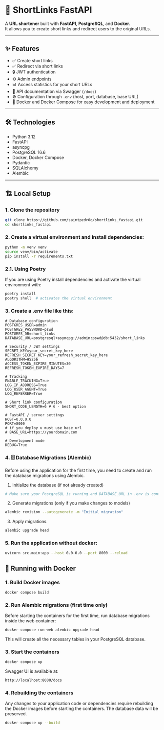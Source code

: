 # 🚀 ShortLinks FastAPI

A **URL shortener** built with **FastAPI**, **PostgreSQL**, and **Docker**.  
It allows you to create short links and redirect users to the original URLs.

---

## ✨ Features

- ✅ Create short links  
- ✅ Redirect via short links  
- 🔒 JWT authentication  
- ⚙️ Admin endpoints  
- 📊 Access statistics for your short URLs  
- 📄 API documentation via Swagger (`/docs`)  
- ⚙️ Configuration through `.env` (host, port, database, base URL)  
- 🐳 Docker and Docker Compose for easy development and deployment  

---

## 🛠 Technologies

- Python 3.12  
- FastAPI  
- asyncpg  
- PostgreSQL 16.6  
- Docker, Docker Compose  
- Pydantic  
- SQLAlchemy  
- Alembic  

---

## 🏗 Local Setup

### 1. Clone the repository


```bash
git clone https://github.com/saintpedr0o/shortlinks_fastapi.git
cd shortlinks_fastapi
```
### 2. Create a virtual environment and install dependencies:

```bash
python -m venv venv
source venv/bin/activate
pip install -r requirements.txt
```
### 2.1. Using Poetry

If you are using Poetry install dependencies and activate the virtual environment with:

```bash
poetry install
poetry shell  # activates the virtual environment
```

### 3. Create a .env file like this:

```env
# Database configuration
POSTGRES_USER=admin
POSTGRES_PASSWORD=pswd
POSTGRES_DB=short_links
DATABASE_URL=postgresql+asyncpg://admin:pswd@db:5432/short_links

# Security / JWT settings
SECRET_KEY=your_secret_key_here
REFRESH_SECRET_KEY=your_refresh_secret_key_here
ALGORITHM=HS256
ACCESS_TOKEN_EXPIRE_MINUTES=30
REFRESH_TOKEN_EXPIRE_DAYS=7

# Tracking
ENABLE_TRACKING=True
LOG_IP_ADDRESS=True
LOG_USER_AGENT=True
LOG_REFERRER=True

# Short link configuration
SHORT_CODE_LENGTH=6 # 6 - best option

# FastAPI / server settings
HOST=0.0.0.0
PORT=8000
# if you deploy u must use base url
# BASE_URL=https://yourdomain.com

# Development mode
DEBUG=True
```
### 4. 🗄️ Database Migrations (Alembic)

Before using the application for the first time, you need to create and run the database migrations using Alembic.

1. Initialize the database (if not already created)
```bash
# Make sure your PostgreSQL is running and DATABASE_URL in .env is configured
```

2. Generate migrations (only if you make changes to models)

```bash
alembic revision --autogenerate -m "Initial migration"
```
3. Apply migrations

```bash
alembic upgrade head
```

### 5. Run the application without docker:

```bash
uvicorn src.main:app --host 0.0.0.0 --port 8000 --reload
```


## 🐳 Running with Docker

### 1. Build Docker images

```bash
docker compose build
```

### 2. Run Alembic migrations (first time only)

Before starting the containers for the first time, run database migrations inside the web container:

```bash
docker compose run web alembic upgrade head
```

This will create all the necessary tables in your PostgreSQL database.

### 3. Start the containers

```bash
docker compose up
```

Swagger UI is available at:

```bash
http://localhost:8000/docs
```

### 4. Rebuilding the containers

Any changes to your application code or dependencies require rebuilding the Docker images before starting the containers.
The database data will be preserved.

```bash
docker compose up --build
```